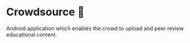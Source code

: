 # Crowdsource 🧐

Android application which enables the crowd to upload and peer review educational content.
